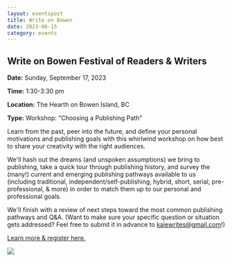 ```yaml
---
layout: eventspost
title: Write on Bowen
date: 2023-06-15
category: events
---
```


## Write on Bowen Festival of Readers & Writers

**Date:** Sunday, September 17, 2023

**Time:** 1:30-3:30 pm

**Location:** The Hearth on Bowen Island, BC

**Type:** Workshop: "Choosing a Publishing Path"

Learn from the past, peer into the future, and define your personal motivations and publishing goals with this whirlwind workshop on how best to share your creativity with the right audiences.

We'll hash out the dreams (and unspoken assumptions) we bring to publishing, take a quick tour through publishing history, and survey the (many!) current and emerging publishing pathways available to us (including traditional, independent/self-publishing, hybrid, short, serial, pre-professional, & more) in order to match them up to our personal and professional goals.

We'll finish with a review of next steps toward the most common publishing pathways and Q&A. (Want to make sure your specific question or situation gets addressed? Feel free to submit it in advance to [kaiewrites@gmail.com](mailto:kaiewrites@gmail.com)!)

[Learn more & register here.](https://www.writeonbowen.com/kawiggins)

[![](https://scontent.fcxh2-1.fna.fbcdn.net/v/t39.30808-6/355826911_311707187856477_6610897282598425736_n.jpg?_nc_cat=105&cb=99be929b-3346023f&ccb=1-7&_nc_sid=730e14&_nc_ohc=3hyY1aUS9KkAX98nDLE&_nc_ht=scontent.fcxh2-1.fna&oh=00_AfAjpqoAV7WEr3gBGnL3J0_KnI8kfAwGmg7MT-yqOOel2w&oe=64A9AD62)](https://www.writeonbowen.com/kawiggins)
